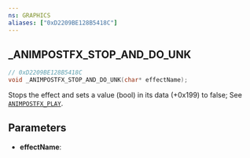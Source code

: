 ```yaml
---
ns: GRAPHICS
aliases: ["0xD2209BE128B5418C"]
---
```

## _ANIMPOSTFX_STOP_AND_DO_UNK

```c
// 0xD2209BE128B5418C
void _ANIMPOSTFX_STOP_AND_DO_UNK(char* effectName);
```

Stops the effect and sets a value (bool) in its data (+0x199) to false; See [`ANIMPOSTFX_PLAY`](#_0x2206BF9A37B7F724).

## Parameters
* **effectName**: 

